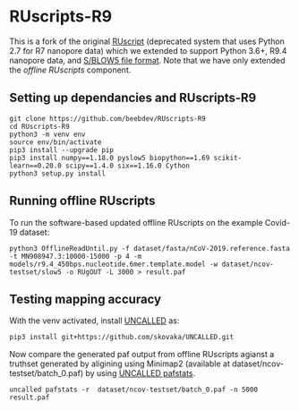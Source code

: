 # RUscripts-R9
This is a fork of the original [RUscript](https://github.com/mattloose/RUscripts) (deprecated system that uses Python 2.7 for R7 nanopore data) which we extended to support Python 3.6+, R9.4 nanopore data, and [S/BLOW5 file format](https://www.nature.com/articles/s41587-021-01147-4). Note that we have only extended the *offline RUscripts* component.

## Setting up dependancies and RUscripts-R9
```bashsh
git clone https://github.com/beebdev/RUscripts-R9
cd RUscripts-R9
python3 -m venv env
source env/bin/activate
pip3 install --upgrade pip
pip3 install numpy==1.18.0 pyslow5 biopython==1.69 scikit-learn==0.20.0 scipy==1.4.0 six==1.16.0 Cython
python3 setup.py install
```

## Running offline RUscripts
To run the software-based updated offline RUscripts on the example Covid-19 dataset:
```bashsh
python3 OfflineReadUntil.py -f dataset/fasta/nCoV-2019.reference.fasta -t MN908947.3:10000-15000 -p 4 -m models/r9.4_450bps.nucleotide.6mer.template.model -w dataset/ncov-testset/slow5 -o RUgOUT -L 3000 > result.paf
```

## Testing mapping accuracy

With the venv activated, install [UNCALLED](https://github.com/skovaka/UNCALLED/tree/uncalled4/uncalled) as:
```bash
pip3 install git+https://github.com/skovaka/UNCALLED.git
```

Now compare the generated paf output from offline RUscripts agianst a truthset generated by aligining using Minimap2 (available at dataset/ncov-testset/batch_0.paf) by using [UNCALLED pafstats](https://github.com/skovaka/UNCALLED#pafstats).

```
uncalled pafstats -r  dataset/ncov-testset/batch_0.paf -n 5000 result.paf
```
